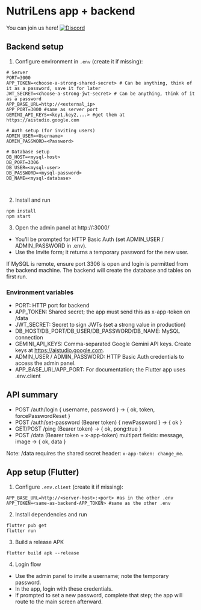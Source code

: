 # NutriLens app + backend

You can join us here! [![Discord](https://img.shields.io/discord/:1409336674370195538)](https://discord.gg/kpeGuSax9G)

## Backend setup

1) Configure environment in `.env` (create it if missing):

```
# Server
PORT=3000
APP_TOKEN=<choose-a-strong-shared-secret> # Can be anything, think of it as a password, save it for later
JWT_SECRET=<choose-a-strong-jwt-secret> # Can be anything, think of it as a password
APP_BASE_URL=http://<external_ip>
APP_PORT=3000 #same as server port
GEMINI_API_KEYS=<key1,key2,...> #get them at https://aistudio.google.com

# Auth setup (for inviting users)
ADMIN_USER=<Username>
ADMIN_PASSWORD=<Password>

# Database setup
DB_HOST=<mysql-host>
DB_PORT=3306
DB_USER=<mysql-user>
DB_PASSWORD=<mysql-password>
DB_NAME=<mysql-database>



```

2) Install and run

```
npm install
npm start
```

3) Open the admin panel at http://<server-ip>:3000/
- You’ll be prompted for HTTP Basic Auth (set ADMIN_USER / ADMIN_PASSWORD in .env).
- Use the Invite form; it returns a temporary password for the new user.

If MySQL is remote, ensure port 3306 is open and login is permitted from the backend machine. The backend will create the database and tables on first run.

### Environment variables

- PORT: HTTP port for backend
- APP_TOKEN: Shared secret; the app must send this as x-app-token on /data
- JWT_SECRET: Secret to sign JWTs (set a strong value in production)
- DB_HOST/DB_PORT/DB_USER/DB_PASSWORD/DB_NAME: MySQL connection
- GEMINI_API_KEYS: Comma-separated Google Gemini API keys. Create keys at https://aistudio.google.com.
- ADMIN_USER / ADMIN_PASSWORD: HTTP Basic Auth credentials to access the admin panel.
- APP_BASE_URL/APP_PORT: For documentation; the Flutter app uses .env.client

## API summary

- POST /auth/login { username, password } -> { ok, token, forcePasswordReset }
- POST /auth/set-password (Bearer token) { newPassword } -> { ok }
- GET/POST /ping (Bearer token) -> { ok, pong:true }
- POST /data (Bearer token + x-app-token) multipart fields: message, image -> { ok, data }

Note: /data requires the shared secret header: `x-app-token: change_me`.

## App setup (Flutter)

1) Configure `.env.client` (create it if missing):

```
APP_BASE_URL=http://<server-host>:<port> #as in the other .env
APP_TOKEN=<same-as-backend-APP_TOKEN> #same as the other .env
```

2) Install dependencies and run

```
flutter pub get
flutter run
```

3) Build a release APK

```
flutter build apk --release
```

4) Login flow

- Use the admin panel to invite a username; note the temporary password.
- In the app, login with these credentials.
- If prompted to set a new password, complete that step; the app will route to the main screen afterward.

